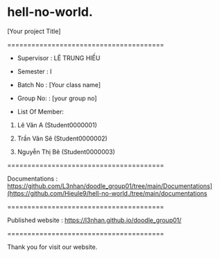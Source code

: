 # hell-no-world.
[Your project Title]

=======================================

+ Supervisor
: LÊ TRUNG HIẾU

+ Semester
: I

+ Batch No
: [Your class name]

+ Group No:
: [your group no]

+ List Of Member:

1. Lê Văn A
(Student0000001)

2. Trần Văn Sê
(Student0000002)

3. Nguyễn Thị Bê
(Student0000003)

=======================================

Documentations : https://github.com/L3nhan/doodle_group01/tree/main/Documentations](https://github.com/Hieule9/hell-no-world./tree/main/documentations

=======================================

Published website : https://l3nhan.github.io/doodle_group01/

=======================================

Thank you for visit our website.

